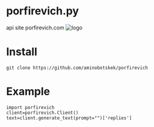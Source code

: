 # porfirevich.py
api site porfirevich.com
![logo](https://github.com/aminobotskek/porfirevich/assets/94906343/253c380f-eaf1-4937-bcb5-ec58447c0848)
# Install
```
git clone https://github.com/aminobotskek/porfirevich
```
# Example
```python3
import porfirevich
client=porfirevich.Client()
text=client.generate_text(prompt="")['replies']
